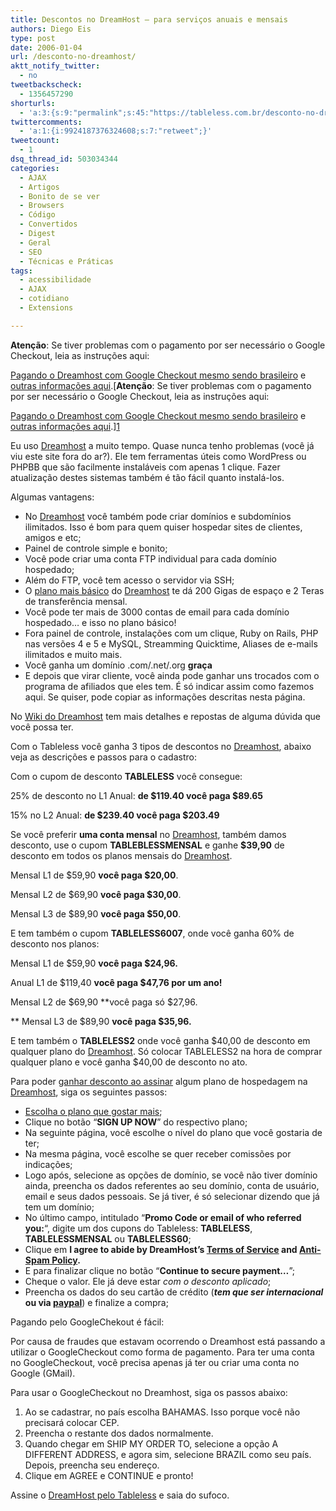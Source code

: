 ```yaml
---
title: Descontos no DreamHost – para serviços anuais e mensais
authors: Diego Eis
type: post
date: 2006-01-04
url: /desconto-no-dreamhost/
aktt_notify_twitter:
  - no
tweetbackscheck:
  - 1356457290
shorturls:
  - 'a:3:{s:9:"permalink";s:45:"https://tableless.com.br/desconto-no-dreamhost";s:7:"tinyurl";s:26:"https://tinyurl.com/3eghu4p";s:4:"isgd";s:19:"https://is.gd/QkAsBP";}'
twittercomments:
  - 'a:1:{i:9924187376324608;s:7:"retweet";}'
tweetcount:
  - 1
dsq_thread_id: 503034344
categories:
  - AJAX
  - Artigos
  - Bonito de se ver
  - Browsers
  - Código
  - Convertidos
  - Digest
  - Geral
  - SEO
  - Técnicas e Práticas
tags:
  - acessibilidade
  - AJAX
  - cotidiano
  - Extensions

---
```

**Atenção**: Se tiver problemas com o pagamento por ser necessário o Google Checkout, leia as instruções aqui:
  
[Pagando o Dreamhost com Google Checkout mesmo sendo brasileiro][1] e [outras informações aqui][2].[**Atenção**: Se tiver problemas com o pagamento por ser necessário o Google Checkout, leia as instruções aqui:
  
[Pagando o Dreamhost com Google Checkout mesmo sendo brasileiro][1] e [outras informações aqui][2].][1] 

Eu uso [Dreamhost][3] a muito tempo. Quase nunca tenho problemas (você já viu este site fora do ar?). Ele tem ferramentas úteis como WordPress ou PHPBB que são facilmente instaláveis com apenas 1 clique. Fazer atualização destes sistemas também é tão fácil quanto instalá-los.

Algumas vantagens:

  * No [Dreamhost][3] você também pode criar domínios e subdomínios ilimitados. Isso é bom para quem quiser hospedar sites de clientes, amigos e etc;
  * Painel de controle simple e bonito;
  * Você pode criar uma conta FTP individual para cada domínio hospedado;
  * Além do FTP, você tem acesso o servidor via SSH;
  * O [plano mais básico][4] do [Dreamhost][3] te dá 200 Gigas de espaço e 2 Teras de transferência mensal.
  * Você pode ter mais de 3000 contas de email para cada domínio hospedado&#8230; e isso no plano básico!
  * Fora painel de controle, instalações com um clique, Ruby on Rails, PHP nas versões 4 e 5 e MySQL, Streamming Quicktime, Aliases de e-mails ilimitados e muito mais.
  * Você ganha um domínio .com/.net/.org ****graça****
  * E depois que virar cliente, você ainda pode ganhar uns trocados com o programa de afiliados que eles tem. É só indicar assim como fazemos aqui. Se quiser, pode copiar as informações descritas nesta página.

No [Wiki do Dreamhost][5] tem mais detalhes e repostas de alguma dúvida que você possa ter.

Com o Tableless você ganha 3 tipos de descontos no [Dreamhost][3], abaixo veja as descrições e passos para o cadastro:

Com o cupom de desconto **TABLELESS** você consegue:
  
25% de desconto no L1 Anual: **de $119.40 você paga $89.65**
  
15% no L2 Anual: **de $239.40 você paga $203.49**

Se você preferir **uma conta mensal** no [Dreamhost][3], também damos desconto, use o cupom **TABLEBLESSMENSAL** e ganhe **$39,90** de desconto em todos os planos mensais do [Dreamhost][3].
  
Mensal L1 de $59,90 **você paga $20,00**.
  
Mensal L2 de $69,90 **você paga $30,00**.
  
Mensal L3 de $89,90 **você paga $50,00**.

E tem também o cupom **TABLELESS6007**, onde você ganha 60% de desconto nos planos:
  
Mensal L1 de $59,90 **você paga $24,96.**
  
Anual L1 de $119,40 **você paga $47,76 por um ano!**
  
Mensal L2 de $69,90 **você paga só $27,96.
  
** Mensal L3 de $89,90 **você paga $35,96.**

E tem também o **TABLELESS2** onde você ganha $40,00 de desconto em qualquer plano do [Dreamhost][3]. Só colocar TABLELESS2 na hora de comprar qualquer plano e você ganha $40,00 de desconto no ato.

Para poder [ganhar desconto ao assinar][3] algum plano de hospedagem na [Dreamhost][3], siga os seguintes passos:

  * [Escolha o plano que gostar mais][3];
  * Clique no botão “**SIGN UP NOW**” do respectivo plano;
  * Na seguinte página, você escolhe o nível do plano que você gostaria de ter;
  * Na mesma página, você escolhe se quer receber comissões por indicações;
  * Logo após, selecione as opções de domínio, se você não tiver domínio ainda, preencha os dados referentes ao seu domínio, conta de usuário, email e seus dados pessoais. Se já tiver, é só selecionar dizendo que já tem um domínio;
  * No último campo, intitulado “**Promo Code or email of who referred you:**“, digite um dos cupons do Tableless: **TABLELESS**, **TABLELESSMENSAL** ou **TABLELESS60**;
  * Clique em **I agree to abide by DreamHost&#8217;s <a href="https://www.dreamhost.com/tos.html" target="new">Terms of Service</a> and <a href="https://www.dreamhost.com/spam.html" target="new">Anti-Spam Policy</a>.**
  * E para finalizar clique no botão “**Continue to secure payment…**”;
  * Cheque o valor. Ele já deve estar _com o desconto aplicado_;
  * Preencha os dados do seu cartão de crédito (**_tem que ser internacional_** **ou via [paypal][6]**) e finalize a compra;

Pagando pelo GoogleChekout é fácil:

Por causa de fraudes que estavam ocorrendo o Dreamhost está passando a utilizar o GoogleCheckout como forma de pagamento. Para ter uma conta no GoogleCheckout, você precisa apenas já ter ou criar uma conta no Google (GMail).

Para usar o GoogleCheckout no Dreamhost, siga os passos abaixo:

  1. Ao se cadastrar, no país escolha BAHAMAS. Isso porque você não precisará colocar CEP.
  2. Preencha o restante dos dados normalmente.
  3. Quando chegar em SHIP MY ORDER TO, selecione a opção A DIFFERENT ADDRESS, e agora sim, selecione BRAZIL como seu país. Depois, preencha seu endereço.
  4. Clique em AGREE e CONTINUE e pronto!

Assine o [DreamHost pelo Tableless][3] e saia do sufoco.

 [1]: https://blog.elcio.com.br/pagando-o-dreamhost-com-google-checkout-mesmo-sendo-brasileiro/
 [2]: https://www.revolucao.etc.br/archives/criando-sua-conta-no-google-checkout-para-assinar-a-dreamhost/
 [3]: https://www.dreamhost.com/r.cgi?132780/hosting.html
 [4]: https://www.dreamhost.com/r.cgi?132780/signup/?next_step=Index
 [5]: https://wiki.dreamhost.com/index.php/Main_Page
 [6]: https://www.paypal.com/us/